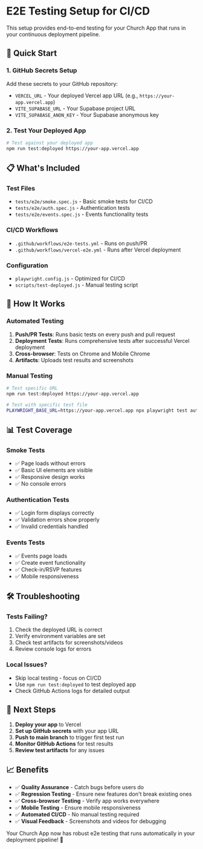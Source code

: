 # E2E Testing Setup for CI/CD

This setup provides end-to-end testing for your Church App that runs in your continuous deployment pipeline.

## 🚀 Quick Start

### 1. GitHub Secrets Setup
Add these secrets to your GitHub repository:

- `VERCEL_URL` - Your deployed Vercel app URL (e.g., `https://your-app.vercel.app`)
- `VITE_SUPABASE_URL` - Your Supabase project URL
- `VITE_SUPABASE_ANON_KEY` - Your Supabase anonymous key

### 2. Test Your Deployed App
```bash
# Test against your deployed app
npm run test:deployed https://your-app.vercel.app
```

## 📋 What's Included

### Test Files
- `tests/e2e/smoke.spec.js` - Basic smoke tests for CI/CD
- `tests/e2e/auth.spec.js` - Authentication tests
- `tests/e2e/events.spec.js` - Events functionality tests

### CI/CD Workflows
- `.github/workflows/e2e-tests.yml` - Runs on push/PR
- `.github/workflows/vercel-e2e.yml` - Runs after Vercel deployment

### Configuration
- `playwright.config.js` - Optimized for CI/CD
- `scripts/test-deployed.js` - Manual testing script

## 🔧 How It Works

### Automated Testing
1. **Push/PR Tests**: Runs basic tests on every push and pull request
2. **Deployment Tests**: Runs comprehensive tests after successful Vercel deployment
3. **Cross-browser**: Tests on Chrome and Mobile Chrome
4. **Artifacts**: Uploads test results and screenshots

### Manual Testing
```bash
# Test specific URL
npm run test:deployed https://your-app.vercel.app

# Test with specific test file
PLAYWRIGHT_BASE_URL=https://your-app.vercel.app npx playwright test auth.spec.js
```

## 📊 Test Coverage

### Smoke Tests
- ✅ Page loads without errors
- ✅ Basic UI elements are visible
- ✅ Responsive design works
- ✅ No console errors

### Authentication Tests
- ✅ Login form displays correctly
- ✅ Validation errors show properly
- ✅ Invalid credentials handled

### Events Tests
- ✅ Events page loads
- ✅ Create event functionality
- ✅ Check-in/RSVP features
- ✅ Mobile responsiveness

## 🛠️ Troubleshooting

### Tests Failing?
1. Check the deployed URL is correct
2. Verify environment variables are set
3. Check test artifacts for screenshots/videos
4. Review console logs for errors

### Local Issues?
- Skip local testing - focus on CI/CD
- Use `npm run test:deployed` to test deployed app
- Check GitHub Actions logs for detailed output

## 🎯 Next Steps

1. **Deploy your app** to Vercel
2. **Set up GitHub secrets** with your app URL
3. **Push to main branch** to trigger first test run
4. **Monitor GitHub Actions** for test results
5. **Review test artifacts** for any issues

## 📈 Benefits

- ✅ **Quality Assurance** - Catch bugs before users do
- ✅ **Regression Testing** - Ensure new features don't break existing ones
- ✅ **Cross-browser Testing** - Verify app works everywhere
- ✅ **Mobile Testing** - Ensure mobile responsiveness
- ✅ **Automated CI/CD** - No manual testing required
- ✅ **Visual Feedback** - Screenshots and videos for debugging

Your Church App now has robust e2e testing that runs automatically in your deployment pipeline! 🎉 